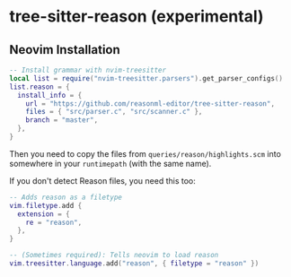 # tree-sitter-reason (experimental)


## Neovim Installation

```lua
-- Install grammar with nvim-treesitter
local list = require("nvim-treesitter.parsers").get_parser_configs()
list.reason = {
  install_info = {
    url = "https://github.com/reasonml-editor/tree-sitter-reason",
    files = { "src/parser.c", "src/scanner.c" },
    branch = "master",
  },
}
```

Then you need to copy the files from `queries/reason/highlights.scm` into
somewhere in your `runtimepath` (with the same name).

If you don't detect Reason files, you need this too:

```lua
-- Adds reason as a filetype
vim.filetype.add {
  extension = {
    re = "reason",
  },
}

-- (Sometimes required): Tells neovim to load reason
vim.treesitter.language.add("reason", { filetype = "reason" })
```
